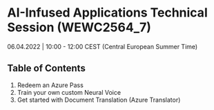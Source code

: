 # AI-Infused Applications Technical Session (WEWC2564_7)

06.04.2022 | 10:00 - 12:00 CEST (Central European Summer Time)

## Table of Contents

1. Redeem an Azure Pass
2. Train your own custom Neural Voice
3. Get started with Document Translation (Azure Translator)







